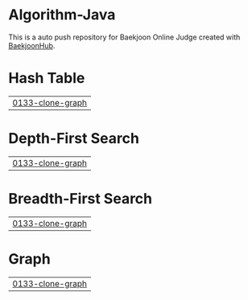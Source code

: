 # Algorithm-Java
This is a auto push repository for Baekjoon Online Judge created with [BaekjoonHub](https://github.com/BaekjoonHub/BaekjoonHub).


# Hash Table
|  |
| ------- |
| [0133-clone-graph](https://github.com/sejineer/Problem-Solving/tree/master/0133-clone-graph) |
# Depth-First Search
|  |
| ------- |
| [0133-clone-graph](https://github.com/sejineer/Problem-Solving/tree/master/0133-clone-graph) |
# Breadth-First Search
|  |
| ------- |
| [0133-clone-graph](https://github.com/sejineer/Problem-Solving/tree/master/0133-clone-graph) |
# Graph
|  |
| ------- |
| [0133-clone-graph](https://github.com/sejineer/Problem-Solving/tree/master/0133-clone-graph) |